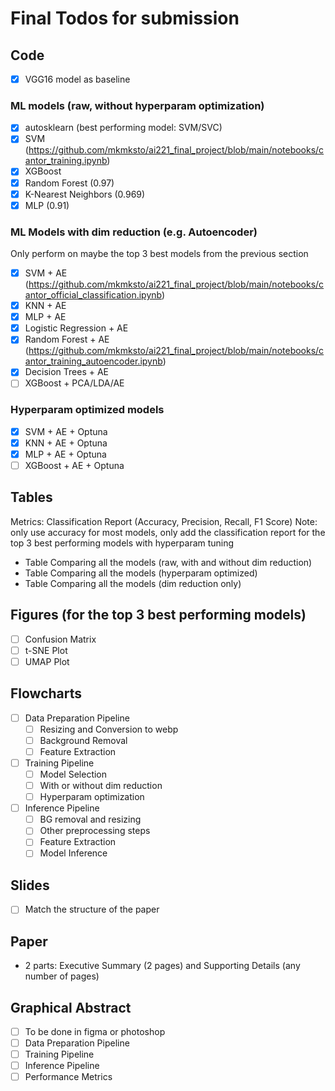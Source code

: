# Final Todos for submission

## Code

- [x] VGG16 model as baseline

### ML models (raw, without hyperparam optimization)

- [x] autosklearn (best performing model: SVM/SVC)
- [x] SVM (https://github.com/mkmksto/ai221_final_project/blob/main/notebooks/cantor_training.ipynb)
- [x] XGBoost
- [x] Random Forest (0.97)
- [x] K-Nearest Neighbors (0.969)
- [x] MLP (0.91)

### ML Models with dim reduction (e.g. Autoencoder)

Only perform on maybe the top 3 best models from the previous section

- [x] SVM + AE (https://github.com/mkmksto/ai221_final_project/blob/main/notebooks/cantor_official_classification.ipynb)
- [x] KNN + AE
- [x] MLP + AE
- [x] Logistic Regression + AE
- [x] Random Forest + AE (https://github.com/mkmksto/ai221_final_project/blob/main/notebooks/cantor_training_autoencoder.ipynb)
- [x] Decision Trees + AE
- [ ] XGBoost + PCA/LDA/AE

### Hyperparam optimized models

- [x] SVM + AE + Optuna
- [x] KNN + AE + Optuna
- [x] MLP + AE + Optuna
- [ ] XGBoost + AE + Optuna

## Tables

Metrics: Classification Report (Accuracy, Precision, Recall, F1 Score)
Note: only use accuracy for most models, only add the classification report for the top 3 best performing models with hyperparam tuning

- Table Comparing all the models (raw, with and without dim reduction)
- Table Comparing all the models (hyperparam optimized)
- Table Comparing all the models (dim reduction only)

## Figures (for the top 3 best performing models)

- [ ] Confusion Matrix
- [ ] t-SNE Plot
- [ ] UMAP Plot

## Flowcharts

- [ ] Data Preparation Pipeline
  - [ ] Resizing and Conversion to webp
  - [ ] Background Removal
  - [ ] Feature Extraction
- [ ] Training Pipeline
  - [ ] Model Selection
  - [ ] With or without dim reduction
  - [ ] Hyperparam optimization
- [ ] Inference Pipeline
  - [ ] BG removal and resizing
  - [ ] Other preprocessing steps
  - [ ] Feature Extraction
  - [ ] Model Inference

## Slides

- [ ] Match the structure of the paper

## Paper

- 2 parts: Executive Summary (2 pages) and Supporting Details (any number of pages)

## Graphical Abstract

- [ ] To be done in figma or photoshop
- [ ] Data Preparation Pipeline
- [ ] Training Pipeline
- [ ] Inference Pipeline
- [ ] Performance Metrics

